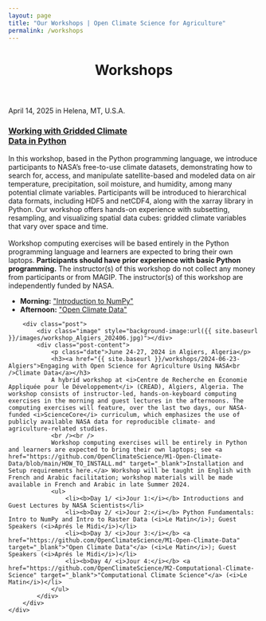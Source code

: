 ```yaml
---
layout: page
title: "Our Workshops | Open Climate Science for Agriculture"
permalink: /workshops
---
```


<header>
	<div class="container">
        <h1 class="editable">Workshops</h1>
	</div>
</header>

<div class="container">
	<div class="posts">
		<div class="post">
			<div class="image" style="background-image:url({{ site.baseurl }}/images/workshop_Helena_202504.jpg)"></div>
			<div class="post-content">
				<p class="date">April 14, 2025 in Helena, MT, U.S.A.</p>
				<h3><a href="{{ site.baseurl }}/workshops/2025-04-14-Helena">Working with Gridded Climate<br />Data in Python</a></h3>
				In this workshop, based in the Python programming language, we introduce participants to NASA’s free-to-use climate datasets, demonstrating how to search for, access, and manipulate satellite-based and modeled data on air temperature, precipitation, soil moisture, and humidity, among many potential climate variables. Participants will be introduced to hierarchical data formats, including HDF5 and netCDF4, along with the xarray library in Python. Our workshop offers hands-on experience with subsetting, resampling, and visualizing spatial data cubes: gridded climate variables that vary over space and time.
				<br /><br />
				Workshop computing exercises will be based entirely in the Python programming language and learners are expected to bring their own laptops. <b>Participants should have prior experience with basic Python programming.</b> The instructor(s) of this workshop do not collect any money from participants or from MAGIP. The instructor(s) of this workshop are independently funded by NASA.
				<ul>
					<li><b>Morning:</b> <a href="https://github.com/OpenClimateScience/Python-Foundations/blob/master/03_Introduction_to_NumPy.ipynb" target="_blank">"Introduction to NumPy"</a></li>
					<li><b>Afternoon:</b> <a href="https://github.com/OpenClimateScience/M1-Open-Climate-Data" target="_blank">"Open Climate Data"</a></li>
				</ul>
			</div>
		</div>

		<div class="post">
			<div class="image" style="background-image:url({{ site.baseurl }}/images/workshop_Algiers_202406.jpg)"></div>
			<div class="post-content">
				<p class="date">June 24-27, 2024 in Algiers, Algeria</p>
				<h3><a href="{{ site.baseurl }}/workshops/2024-06-23-Algiers">Engaging with Open Science for Agriculture Using NASA<br />Climate Data</a></h3>
				A hybrid workshop at <i>Centre de Recherche en Économie Appliquée pour le Développement</i> (CREAD), Algiers, Algeria. The workshop consists of instructor-led, hands-on-keyboard computing exercises in the morning and guest lectures in the afternoons. The computing exercises will feature, over the last two days, our NASA-funded <i>ScienceCore</i> curriculum, which emphasizes the use of publicly available NASA data for reproducible climate- and agriculture-related studies.
				<br /><br />
				Workshop computing exercises will be entirely in Python and learners are expected to bring their own laptops; see <a href="https://github.com/OpenClimateScience/M1-Open-Climate-Data/blob/main/HOW_TO_INSTALL.md" target="_blank">Installation and Setup requirements here.</a> Workshop will be taught in English with French and Arabic facilitation; workshop materials will be made available in French and Arabic in late Summer 2024.
				<ul>
					<li><b>Day 1/ <i>Jour 1:</i></b> Introductions and Guest Lectures by NASA Scientists</li>
					<li><b>Day 2/ <i>Jour 2:</i></b> Python Fundamentals: Intro to NumPy and Intro to Raster Data (<i>Le Matin</i>); Guest Speakers (<i>Aprés le Midi</i>)</li>
					<li><b>Day 3/ <i>Jour 3:</i></b> <a href="https://github.com/OpenClimateScience/M1-Open-Climate-Data" target="_blank">"Open Climate Data"</a> (<i>Le Matin</i>); Guest Speakers (<i>Aprés le Midi</i>)</li>
					<li><b>Day 4/ <i>Jour 4:</i></b> <a href="https://github.com/OpenClimateScience/M2-Computational-Climate-Science" target="_blank">"Computational Climate Science"</a> (<i>Le Matin</i>)</li>
				</ul>
			</div>
		</div>
	</div>
</div>

<!--
<div class="container">
	<p style="color:#999;font-size:0.9em">
	All images from NASA.gov websites.
	</p>
</div>
-->
